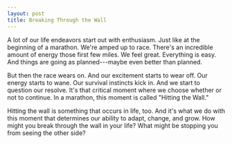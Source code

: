 ```yaml
---
layout: post
title: Breaking Through the Wall
---
```


A lot of our life endeavors start out with enthusiasm. Just like at the beginning of a marathon. We're amped up to race. There's an incredible amount of energy those first few miles. We feel great. Everything is easy. And things are going as planned---maybe even better than planned.

But then the race wears on. And our excitement starts to wear off. Our energy starts to wane. Our survival instincts kick in. And we start to question our resolve. It's that critical moment where we choose whether or not to continue. In a marathon, this moment is called "Hitting the Wall."

Hitting the wall is something that occurs in life, too. And it's what we do with this moment that determines our ability to adapt, change, and grow. How might you break through the wall in your life? What might be stopping you from seeing the other side?